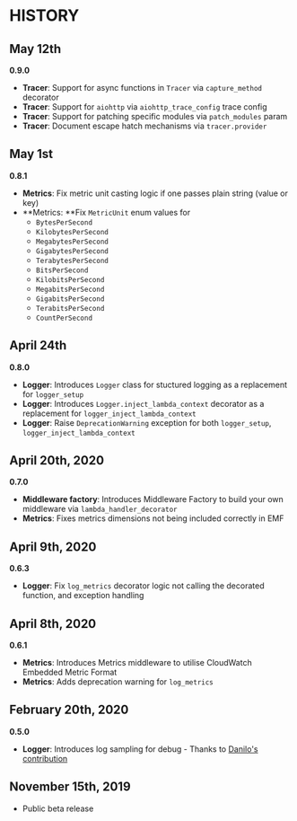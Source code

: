 # HISTORY 

## May 12th

**0.9.0**

* **Tracer**: Support for async functions in `Tracer` via `capture_method` decorator
* **Tracer**: Support for `aiohttp` via `aiohttp_trace_config` trace config
* **Tracer**: Support for patching specific modules via `patch_modules` param
* **Tracer**: Document escape hatch mechanisms via `tracer.provider`

## May 1st

**0.8.1**

* **Metrics**: Fix metric unit casting logic if one passes plain string (value or key)
* **Metrics: **Fix `MetricUnit` enum values for
    - `BytesPerSecond`
    - `KilobytesPerSecond`
    - `MegabytesPerSecond`
    - `GigabytesPerSecond`
    - `TerabytesPerSecond`
    - `BitsPerSecond`
    - `KilobitsPerSecond`
    - `MegabitsPerSecond`
    - `GigabitsPerSecond`
    - `TerabitsPerSecond`
    - `CountPerSecond`

## April 24th

**0.8.0**

* **Logger**: Introduces `Logger` class for stuctured logging as a replacement for `logger_setup`
* **Logger**: Introduces `Logger.inject_lambda_context` decorator as a replacement for `logger_inject_lambda_context`
* **Logger**: Raise `DeprecationWarning` exception for both `logger_setup`, `logger_inject_lambda_context`

## April 20th, 2020

**0.7.0**

* **Middleware factory**: Introduces Middleware Factory to build your own middleware via `lambda_handler_decorator`
* **Metrics**: Fixes metrics dimensions not being included correctly in EMF

## April 9th, 2020

**0.6.3**

* **Logger**: Fix `log_metrics` decorator logic not calling the decorated function, and exception handling

## April 8th, 2020

**0.6.1**

* **Metrics**: Introduces Metrics middleware to utilise CloudWatch Embedded Metric Format
* **Metrics**: Adds deprecation warning for `log_metrics`

## February 20th, 2020

**0.5.0**

* **Logger**: Introduces log sampling for debug - Thanks to [Danilo's contribution](https://github.com/awslabs/aws-lambda-powertools/pull/7)

## November 15th, 2019 

* Public beta release
